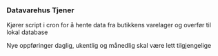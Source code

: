 <h3>Datavarehus Tjener</h3>
<p>Kjører script i cron for å hente data fra butikkens varelager og overfør til lokal database</p>
<p>Nye oppføringer daglig, ukentlig og månedlig skal være lett tilgjengelige</p>
